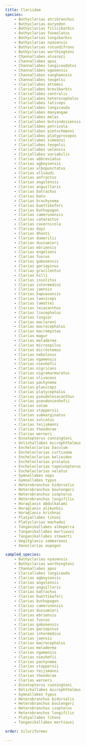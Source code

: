 ```yaml
---
title: Clariidae
species:
    - Bathyclarias atribranchus
    - Bathyclarias euryodon
    - Bathyclarias filicibarbis
    - Bathyclarias foveolatus
    - Bathyclarias longibarbis
    - Bathyclarias nyasensis
    - Bathyclarias rotundifrons
    - Bathyclarias worthingtoni
    - Channallabes alvarezi
    - Channallabes apus
    - Channallabes longicaudatus
    - Channallabes ogooensis
    - Channallabes sanghaensis
    - Channallabes teugelsi
    - Clariallabes attemsi
    - Clariallabes brevibarbis
    - Clariallabes centralis
    - Clariallabes heterocephalus
    - Clariallabes laticeps
    - Clariallabes longicauda
    - Clariallabes manyangae
    - Clariallabes melas
    - Clariallabes mutsindoziensis
    - Clariallabes petricola
    - Clariallabes pietschmanni
    - Clariallabes platyprosopos
    - Clariallabes simeonsi
    - Clariallabes teugelsi
    - Clariallabes uelensis
    - Clariallabes variabilis
    - Clarias abbreviatus
    - Clarias agboyiensis
    - Clarias albopunctatus
    - Clarias alluaudi
    - Clarias anfractus
    - Clarias angolensis
    - Clarias anguillaris
    - Clarias batrachus
    - Clarias batu
    - Clarias brachysoma
    - Clarias buettikoferi
    - Clarias buthupogon
    - Clarias camerunensis
    - Clarias cataractus
    - Clarias cavernicola
    - Clarias dayi
    - Clarias dhonti
    - Clarias dumerilii
    - Clarias dussumieri
    - Clarias ebriensis
    - Clarias engelseni
    - Clarias fuscus
    - Clarias gabonensis
    - Clarias gariepinus
    - Clarias gracilentus
    - Clarias hilli
    - Clarias insolitus
    - Clarias intermedius
    - Clarias jaensis
    - Clarias kapuasensis
    - Clarias laeviceps
    - Clarias lamottei
    - Clarias leiacanthus
    - Clarias liocephalus
    - Clarias longior
    - Clarias maclareni
    - Clarias macrocephalus
    - Clarias macromystax
    - Clarias magur
    - Clarias meladerma
    - Clarias microspilus
    - Clarias microstomus
    - Clarias nebulosus
    - Clarias ngamensis
    - Clarias nieuhofii
    - Clarias nigricans
    - Clarias nigromarmoratus
    - Clarias olivaceus
    - Clarias pachynema
    - Clarias planiceps
    - Clarias platycephalus
    - Clarias pseudoleiacanthus
    - Clarias pseudonieuhofii
    - Clarias salae
    - Clarias stappersii
    - Clarias submarginatus
    - Clarias sulcatus
    - Clarias teijsmanni
    - Clarias theodorae
    - Clarias werneri
    - Dinotopterus cunningtoni
    - Dolichallabes microphthalmus
    - Encheloclarias baculum
    - Encheloclarias curtisoma
    - Encheloclarias kelioides
    - Encheloclarias prolatus
    - Encheloclarias tapeinopterus
    - Encheloclarias velatus
    - Gymnallabes nops
    - Gymnallabes typus
    - Heterobranchus bidorsalis
    - Heterobranchus boulengeri
    - Heterobranchus isopterus
    - Heterobranchus longifilis
    - Horaglanis abdulkalami
    - Horaglanis alikunhii
    - Horaglanis krishnai
    - Platyallabes tihoni
    - Platyclarias machadoi
    - Tanganikallabes alboperca
    - Tanganikallabes mortiauxi
    - Tanganikallabes stewarti
    - Uegitglanis zammaranoi
    - Xenoclarias eupogon

sampled_species:
    - Bathyclarias nyasensis
    - Bathyclarias worthingtoni
    - Channallabes apus
    - Clariallabes longicauda
    - Clarias agboyiensis
    - Clarias angolensis
    - Clarias anguillaris
    - Clarias batrachus
    - Clarias buettikoferi
    - Clarias buthupogon
    - Clarias camerunensis
    - Clarias dussumieri
    - Clarias ebriensis
    - Clarias fuscus
    - Clarias gabonensis
    - Clarias gariepinus
    - Clarias intermedius
    - Clarias jaensis
    - Clarias macrocephalus
    - Clarias meladerma
    - Clarias ngamensis
    - Clarias nieuhofii
    - Clarias pachynema
    - Clarias stappersii
    - Clarias teijsmanni
    - Clarias theodorae
    - Clarias werneri
    - Dinotopterus cunningtoni
    - Dolichallabes microphthalmus
    - Gymnallabes typus
    - Heterobranchus bidorsalis
    - Heterobranchus boulengeri
    - Heterobranchus isopterus
    - Heterobranchus longifilis
    - Platyallabes tihoni
    - Tanganikallabes mortiauxi

order: Siluriformes

---
```

